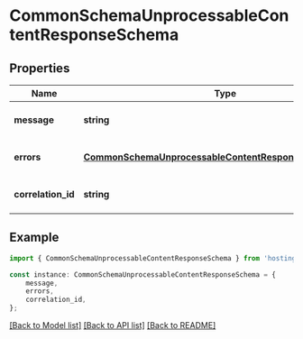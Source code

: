 # CommonSchemaUnprocessableContentResponseSchema


## Properties

Name | Type | Description | Notes
------------ | ------------- | ------------- | -------------
**message** | **string** | Validation error message | [optional] [default to undefined]
**errors** | [**CommonSchemaUnprocessableContentResponseSchemaErrors**](CommonSchemaUnprocessableContentResponseSchemaErrors.md) |  | [optional] [default to undefined]
**correlation_id** | **string** |  | [optional] [default to undefined]

## Example

```typescript
import { CommonSchemaUnprocessableContentResponseSchema } from 'hostinger-api-sdk';

const instance: CommonSchemaUnprocessableContentResponseSchema = {
    message,
    errors,
    correlation_id,
};
```

[[Back to Model list]](../README.md#documentation-for-models) [[Back to API list]](../README.md#documentation-for-api-endpoints) [[Back to README]](../README.md)
